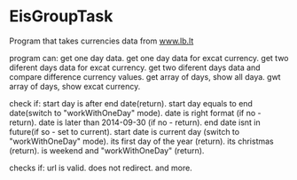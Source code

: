 # EisGroupTask
Program that takes currencies data from www.lb.lt

program can:
get one day data.
get one day data for excat currency.
get two diferent days data for excat currency.
get two diferent days data and compare  difference currency values.
get array of days, show all daya.
gwt array of days, show excat currency.


check if:
start day is after end date(return).
start day equals to end date(switch to "workWithOneDay" mode).
date is right format (if no - return).
date is later than 2014-09-30 (if no - return).
end date isnt in future(if so - set to current).
start date is current day (switch to "workWithOneDay" mode).
its first day of the year (return).
its christmas (return).
is weekend and "workWithOneDay" (return).

checks if:
url is valid.
does not redirect.
and more.
